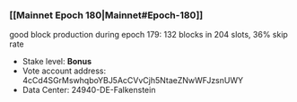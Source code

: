 ### [[Mainnet Epoch 180|Mainnet#Epoch-180]]
good block production during epoch 179: 132 blocks in 204 slots, 36% skip rate
* Stake level: **Bonus**
* Vote account address: 4cCd4SGrMswhqboYBJ5AcCVvCjh5NtaeZNwWFJzsnUWY
* Data Center: 24940-DE-Falkenstein